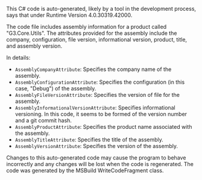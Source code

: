 This C# code is auto-generated, likely by a tool in the development process, says that under Runtime Version 4.0.30319.42000.

The code file includes assembly information for a product called "G3.Core.Utils". The attributes provided for the assembly include the company, configuration, file version, informational version, product, title, and assembly version. 

In details: 
- `AssemblyCompanyAttribute`: Specifies the company name of the assembly.
- `AssemblyConfigurationAttribute`: Specifies the configuration (in this case, "Debug") of the assembly.
- `AssemblyFileVersionAttribute`: Specifies the version of file for the assembly.
- `AssemblyInformationalVersionAttribute`: Specifies informational versioning. In this code, it seems to be formed of the version number and a git commit hash. 
- `AssemblyProductAttribute`: Specifies the product name associated with the assembly.
- `AssemblyTitleAttribute`: Specifies the title of the assembly. 
- `AssemblyVersionAttribute`: Specifies the version of the assembly. 

Changes to this auto-generated code may cause the program to behave incorrectly and any changes will be lost when the code is regenerated. The code was generated by the MSBuild WriteCodeFragment class.